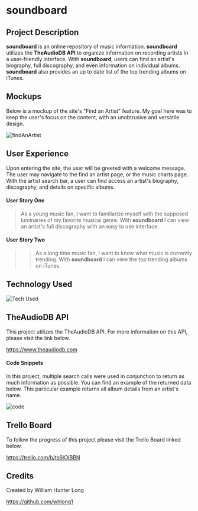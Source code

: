 # **soundboard**

## **Project Description**

**soundboard** is an online repository of music information. **soundboard** utilizes the **TheAudioDB API** to organize information on recording artists in a user-friendly interface. With **soundboard**, users can find an artist's biography, full discography, and even information on individual albums. **soundboard** also provides an up to date list of the top trending albums on iTunes. 


## **Mockups**

Below is a mockup of the site's "Find an Artist" feature. My goal here was to keep the user's focus on the content, with an unobtrusive and versatile design.

![findAnArtist](https://i.imgur.com/VNbAAMW.png)

## **User Experience**

Upon entering the site, the user will be greeted with a welcome message. The user may navigate to the find an artist page, or the music charts page. With the artist search bar, a user can find access an artist's biography, discography, and details on specific albums.

#### User Story One

>As a young music fan, I want to familiarize myself with the supposed luminaries of my favorite musical genre. With **soundboard** I can view an artist's full discography with an easy to use interface. 

#### User Story Two

>>As a long time music fan, I want to know what music is currently trending. With **soundboard** I can view the top trending albums on iTunes. 

## **Technology Used**

![Tech Used](https://i.imgur.com/6OQkMaA.png)

## **TheAudioDB API**

This project utilizes the TheAudioDB API. For more information on this API, please visit the link below.

https://www.theaudiodb.com

#### Code Snippets

In this project, multiple search calls were used in conjunction to return as much information as possible. 
You can find an example of the returned data below. This particular example returns all album details from an artist's name.

![code](https://i.imgur.com/mB89EON.png)

## **Trello Board**

To follow the progress of this project please visit the Trello Board linked below.

https://trello.com/b/ts6KXBBN

## **Credits**

Created by William Hunter Long

https://github.com/whlong1

